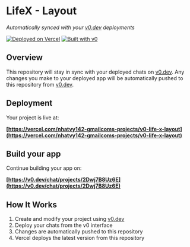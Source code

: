 # LifeX - Layout

*Automatically synced with your [v0.dev](https://v0.dev) deployments*

[![Deployed on Vercel](https://img.shields.io/badge/Deployed%20on-Vercel-black?style=for-the-badge&logo=vercel)](https://vercel.com/nhatvy142-gmailcoms-projects/v0-life-x-layout)
[![Built with v0](https://img.shields.io/badge/Built%20with-v0.dev-black?style=for-the-badge)](https://v0.dev/chat/projects/2Dwj7B8Uz6E)

## Overview

This repository will stay in sync with your deployed chats on [v0.dev](https://v0.dev).
Any changes you make to your deployed app will be automatically pushed to this repository from [v0.dev](https://v0.dev).

## Deployment

Your project is live at:

**[https://vercel.com/nhatvy142-gmailcoms-projects/v0-life-x-layout](https://vercel.com/nhatvy142-gmailcoms-projects/v0-life-x-layout)**

## Build your app

Continue building your app on:

**[https://v0.dev/chat/projects/2Dwj7B8Uz6E](https://v0.dev/chat/projects/2Dwj7B8Uz6E)**

## How It Works

1. Create and modify your project using [v0.dev](https://v0.dev)
2. Deploy your chats from the v0 interface
3. Changes are automatically pushed to this repository
4. Vercel deploys the latest version from this repository